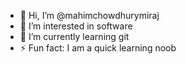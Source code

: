 - 👋 Hi, I’m @mahimchowdhurymiraj
- 👀 I’m interested in software
- 🌱 I’m currently learning git
- ⚡ Fun fact: I am a quick learning noob 

<!---
mahimchowdhurymiraj/mahimchowdhurymiraj is a ✨ special ✨ repository because its `README.md` (this file) appears on your GitHub profile.
You can click the Preview link to take a look at your changes.
--->
